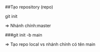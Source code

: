##Tạo repository (repo)

git init

⇒ Nhánh chính:master

###git init -b main

⇒ Tạo repo local vs nhánh chính có tên main
